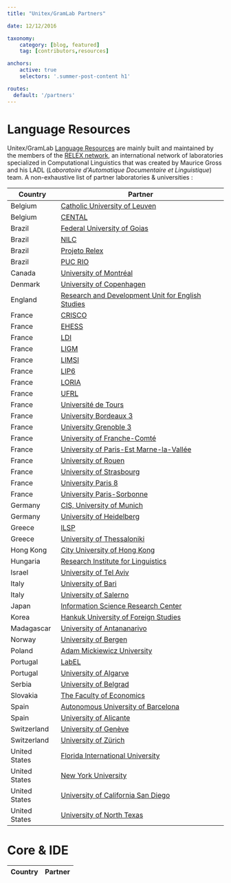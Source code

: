 ```yaml
---
title: "Unitex/GramLab Partners"

date: 12/12/2016

taxonomy:
    category: [blog, featured]
    tag: [contributors,resources]

anchors:
    active: true
    selectors: '.summer-post-content h1'    

routes:
  default: '/partners'    
---
```


# Language Resources

Unitex/GramLab [Language Resources](/language-resources) are mainly built
and maintained by the members of the [RELEX network](/relex-network), an international network of
laboratories specialized in Computational Linguistics that was created by Maurice
Gross and his LADL (*Laboratoire d'Automatique Documentaire et Linguistique*) team.
A non-exhaustive list of partner laboratories & universities :

| Country         | Partner                                                                                            |
| --------------- | -------------------------------------------------------------------------------------------------- |
| Belgium         | [Catholic University of Leuven](http://www.kuleuven.ac.be?target=_blank)                           |
| Belgium         | [CENTAL](http://www.uclouvain.be/cental?target=_blank)                                             |
| Brazil          | [Federal University of Goias](http://www.letras.ufg.br?target=_blank)                              |
| Brazil          | [NILC](http://www.nilc.icmc.usp.br/nilc?target=_blank)                                             |
| Brazil          | [Projeto Relex](http://ladl.univ-mlv.fr/brasil?target=_blank)                                      |
| Brazil          | [PUC RIO](http://www.puc-rio.br?target=_blank)                                                     |
| Canada          | [University of Montréal](http://www.fas.umontreal.ca?target=_blank)                                |
| Denmark         | [University of Copenhagen](http://www.ku.dk?target=_blank)                                         |
| England         | [Research and Development Unit for English Studies](http://rdues.bcu.ac.uk?target=_blank)          |
| France          | [CRISCO](http://www.crisco.unicaen.fr?target=_blank)                                               |
| France          | [EHESS](http://www.ehess.fr?target=_blank)                                                         |
| France          | [LDI](https://www.univ-paris13.fr/Tout/ldi-2?target=_blank)                                        |
| France          | [LIGM](http://infolingu.univ-mlv.fr/?target=_blank)                                                |
| France          | [LIMSI](http://www.limsi.fr?target=_blank)                                                         |
| France          | [LIP6](http://www.lip6.fr?target=_blank)                                                           |
| France          | [LORIA](http://www.loria.fr?target=_blank)                                                         |
| France          | [UFRL](http://www.linguist.univ-paris-diderot.fr?target=_blank)                                    |
| France          | [Université de Tours](http://www.li.univ-tours.fr?target=_blank)                                   |
| France          | [University Bordeaux 3](http://www.u-bordeaux3.fr?target=_blank)                                   |
| France          | [University Grenoble 3](http://www.u-grenoble3.fr?target=_blank)                                   |
| France          | [University of Franche-Comté](http://www.univ-fcomte.fr?target=_blank)                             |
| France          | [University of Paris-Est Marne-la-Vallée](http://www.univ-mlv.fr?target=_blank)                    |
| France          | [University of Rouen](http://www.univ-rouen.fr?target=_blank)                                      |
| France          | [University of Strasbourg](http://www.unistra.fr?target=_blank)                                    |
| France          | [University Paris 8](http://www.univ-paris8.fr?target=_blank)                                      |
| France          | [University Paris-Sorbonne](http://www.paris-sorbonne.fr?target=_blank)                            |
| Germany         | [CIS, University of Munich](http://www.cis.uni-muenchen.de?target=_blank)                          |
| Germany         | [University of Heidelberg](http://www.cl.uni-heidelberg.de?target=_blank)                          |
| Greece          | [ILSP](http://www.ilsp.gr?target=_blank)                                                           |
| Greece          | [University of Thessaloniki](http://www.frl.auth.gr?target=_blank)                                 |
| Hong Kong       | [City University of Hong Kong](http://www.cityu.edu.hk?target=_blank)                              |
| Hungaria        | [Research Institute for Linguistics](http://www.nytud.hu/eng/index.html?target=_blank)             |
| Israel          | [University of Tel Aviv](http://www.tau.ac.il?target=_blank)                                       |
| Italy           | [University of Bari](http://www.uniba.it?target=_blank)                                            |
| Italy           | [University of Salerno](http://www.linguistics.unisa.it?target=_blank)                             |
| Japan           | [Information Science Research Center](http://www.cc.aoyama.ac.jp?target=_blank)                    |
| Korea           | [Hankuk University of Foreign Studies](http://www.hufs.ac.kr?target=_blank)                        |
| Madagascar      | [University of Antananarivo](http://www.univ-antananarivo.mg?target=_blank)                        |
| Norway          | [University of Bergen](http://www.uib.no?target=_blank)                                            |
| Poland          | [Adam Mickiewicz University](http://www.amu.edu.pl?target=_blank)                                  |
| Portugal        | [LabEL](http://label.ist.utl.pt/pt/apresentacao.php?target=_blank)                                 |
| Portugal        | [University of Algarve](http://www.ualg.pt/pt?target=_blank)                                       |
| Serbia          | [University of Belgrad](http://poincare.matf.bg.ac.rs?target=_blank)                               |
| Slovakia        | [The Faculty of Economics](http://www.ef.umb.sk?target=_blank)                                     |
| Spain           | [Autonomous University of Barcelona](http://www.uab.cat?target=_blank)                             |
| Spain           | [University of Alicante](http://www.ua.es?target=_blank)                                           |
| Switzerland     | [University of Genève](http://www.unige.ch?target=_blank)                                          |
| Switzerland     | [University of Zürich](http://www.uzh.ch?target=_blank)                                            |
| United States   | [Florida International University](http://www.fiu.edu?target=_blank)                               |
| United States   | [New York University](http://www.nyu.edu?target=_blank)                                            |
| United States   | [University of California San Diego](http://www.ucsd.edu?target=_blank)                            |
| United States   | [University of North Texas](http://www.unt.edu?target=_blank)                                      |

# Core & IDE

| Country         | Partner                                                                                            |
| --------------- | -------------------------------------------------------------------------------------------------- |
